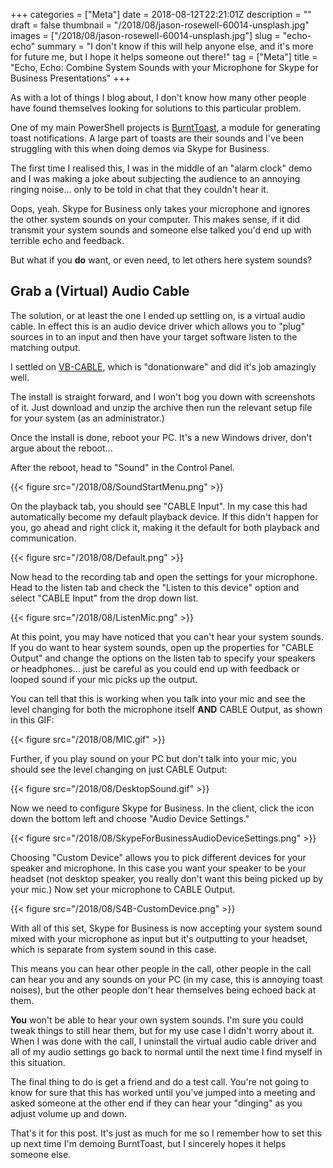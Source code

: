 +++
categories = ["Meta"]
date = 2018-08-12T22:21:01Z
description = ""
draft = false
thumbnail = "/2018/08/jason-rosewell-60014-unsplash.jpg"
images = ["/2018/08/jason-rosewell-60014-unsplash.jpg"]
slug = "echo-echo"
summary = "I don't know if this will help anyone else, and it's more for future me, but I hope it helps someone out there!"
tag = ["Meta"]
title = "Echo, Echo: Combine System Sounds with your Microphone for Skype for Business Presentations"
+++


As with a lot of things I blog about, I don't know how many other people have found themselves looking for solutions to this particular problem.

One of my main PowerShell projects is [BurntToast](https://powershellgallery.com/packages/BurntToast), a module for generating toast notifications. A large part of toasts are their sounds and I've been struggling with this when doing demos via Skype for Business.

The first time I realised this, I was in the middle of an "alarm clock" demo and I was making a joke about subjecting the audience to an annoying ringing noise... only to be told in chat that they couldn't hear it.

Oops, yeah. Skype for Business only takes your microphone and ignores the other system sounds on your computer. This makes sense, if it did transmit your system sounds and someone else talked you'd end up with terrible echo and feedback.

But what if you **do** want, or even need, to let others here system sounds?

## **Grab a (Virtual) Audio Cable**

The solution, or at least the one I ended up settling on, is a virtual audio cable. In effect this is an audio device driver which allows you to "plug" sources in to an input and then have your target software listen to the matching output.

I settled on [VB-CABLE](https://www.vb-audio.com/Cable/), which is "donationware" and did it's job amazingly well.

The install is straight forward, and I won't bog you down with screenshots of it. Just download and unzip the archive then run the relevant setup file for your system (as an administrator.)

Once the install is done, reboot your PC. It's a new Windows driver, don't argue about the reboot...

After the reboot, head to "Sound" in the Control Panel.

{{< figure src="/2018/08/SoundStartMenu.png" >}}

On the playback tab, you should see "CABLE Input". In my case this had automatically become my default playback device. If this didn't happen for you, go ahead and right click it, making it the default for both playback and communication.

{{< figure src="/2018/08/Default.png" >}}

Now head to the recording tab and open the settings for your microphone. Head to the listen tab and check the "Listen to this device" option and select "CABLE Input" from the drop down list.

{{< figure src="/2018/08/ListenMic.png" >}}

At this point, you may have noticed that you can't hear your system sounds. If you do want to hear system sounds, open up the properties for "CABLE Output" and change the options on the listen tab to specify your speakers or headphones... just be careful as you could end up with feedback or looped sound if your mic picks up the output.

You can tell that this is working when you talk into your mic and see the level changing for both the microphone itself **AND** CABLE Output, as shown in this GIF:

{{< figure src="/2018/08/MIC.gif" >}}

Further, if you play sound on your PC but don't talk into your mic, you should see the level changing on just CABLE Output:

{{< figure src="/2018/08/DesktopSound.gif" >}}

Now we need to configure Skype for Business. In the client, click the icon down the bottom left and choose "Audio Device Settings."

{{< figure src="/2018/08/SkypeForBusinessAudioDeviceSettings.png" >}}

Choosing "Custom Device" allows you to pick different devices for your speaker and microphone. In this case you want your speaker to be your headset (not desktop speaker, you really don't want this being picked up by your mic.) Now set your microphone to CABLE Output.

{{< figure src="/2018/08/S4B-CustomDevice.png" >}}

With all of this set, Skype for Business is now accepting your system sound mixed with your microphone as input but it's outputting to your headset, which is separate from system sound in this case.

This means you can hear other people in the call, other people in the call can hear you and any sounds on your PC (in my case, this is annoying toast noises), but the other people don't hear themselves being echoed back at them.

**You** won't be able to hear your own system sounds. I'm sure you could tweak things to still hear them, but for my use case I didn't worry about it. When I was done with the call, I uninstall the virtual audio cable driver and all of my audio settings go back to normal until the next time I find myself in this situation.

The final thing to do is get a friend and do a test call. You're not going to know for sure that this has worked until you've jumped into a meeting and asked someone at the other end if they can hear your "dinging" as you adjust volume up and down.

That's it for this post. It's just as much for me so I remember how to set this up next time I'm demoing BurntToast, but I sincerely hopes it helps someone else.

